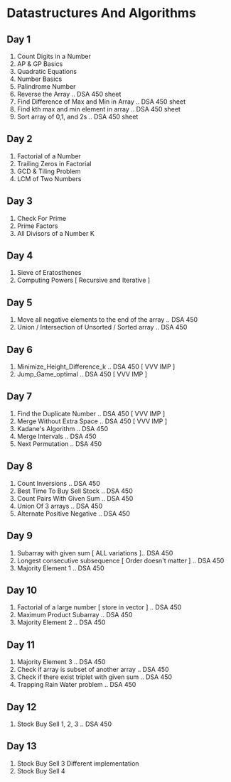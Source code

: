 # Datastructures And Algorithms
  
## Day 1
  
1. Count Digits in a Number  
2. AP & GP Basics  
3. Quadratic Equations  
4. Number Basics  
5. Palindrome Number  
6. Reverse the Array .. DSA 450 sheet  
7. Find Difference of Max and Min in Array .. DSA 450 sheet  
8. Find kth max and min element in array .. DSA 450 sheet  
9. Sort array of 0,1, and 2s .. DSA 450 sheet  
  
## Day 2  
  
1. Factorial of a Number  
2. Trailing Zeros in Factorial  
3. GCD & Tiling Problem  
4. LCM of Two Numbers  

## Day 3  

1. Check For Prime  
2. Prime Factors  
3. All Divisors of a Number  K

## Day 4  

1. Sieve of Eratosthenes  
2. Computing Powers [ Recursive and Iterative ]  

## Day 5 

1. Move all negative elements to the end of the array .. DSA 450 
2. Union / Intersection of Unsorted / Sorted array .. DSA 450 

## Day 6 
 
1. Minimize_Height_Difference_k .. DSA 450  [ VVV IMP ] 
2. Jump_Game_optimal .. DSA 450  [ VVV IMP ] 

## Day 7 

1. Find the Duplicate Number .. DSA 450 [ VVV IMP ] 
2. Merge Without Extra Space .. DSA 450 [ VVV IMP ] 
3. Kadane's Algorithm .. DSA 450 
4. Merge Intervals .. DSA 450 
5. Next Permutation .. DSA 450 
 
## Day 8 
 
1. Count Inversions .. DSA 450 
2. Best Time To Buy Sell Stock .. DSA 450 
3. Count Pairs With Given Sum .. DSA 450 
4. Union Of 3 arrays .. DSA 450 
5. Alternate Positive Negative .. DSA 450 


## Day 9 
 
1. Subarray with given sum [ ALL variations ].. DSA 450 
2. Longest consecutive subsequence [ Order doesn't matter ] .. DSA 450 
3. Majority Element 1 .. DSA 450 
 
 
## Day 10 
 
1. Factorial of a large number [ store in vector ] .. DSA 450 
2. Maximum Product Subarray .. DSA 450 
3. Majority Element 2 .. DSA 450 

## Day 11 

1. Majority Element 3 .. DSA 450 
2. Check if array is subset of another array .. DSA 450 
3. Check if there exist triplet with given sum .. DSA 450 
4. Trapping Rain Water problem .. DSA 450 
 
## Day 12 

1. Stock Buy Sell 1, 2, 3 .. DSA 450 
 
## Day 13 

1. Stock Buy Sell 3 Different implementation 
2. Stock Buy Sell 4 
 

 


 

 




 



